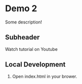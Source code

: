 # Demo 2

Some description!

## Subheader

Watch tutorial on Youtube

## Local Development

1. Open index.html in your brower.
